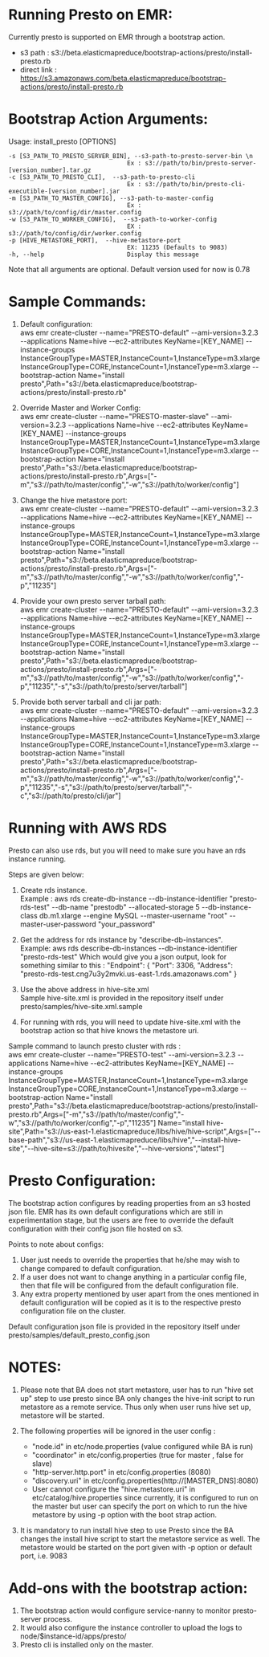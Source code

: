 Running Presto on EMR:
======================
Currently presto is supported on EMR through a bootstrap action. 
* s3 path : s3://beta.elasticmapreduce/bootstrap-actions/presto/install-presto.rb 
* direct link : https://s3.amazonaws.com/beta.elasticmapreduce/bootstrap-actions/presto/install-presto.rb

Bootstrap Action Arguments:
==========================

Usage: install_presto [OPTIONS]

    -s [S3_PATH_TO_PRESTO_SERVER_BIN], --s3-path-to-presto-server-bin \n
                                     Ex : s3://path/to/bin/presto-server-[version_number].tar.gz 
    -c [S3_PATH_TO_PRESTO_CLI],  --s3-path-to-presto-cli 
                                     Ex : s3://path/to/bin/presto-cli-executible-[version_number].jar 
    -m [S3_PATH_TO_MASTER_CONFIG], --s3-path-to-master-config   
                                     Ex : s3://path/to/config/dir/master.config 
    -w [S3_PATH_TO_WORKER_CONFIG],  --s3-path-to-worker-config   
                                     EX : s3://path/to/config/dir/worker.config 
    -p [HIVE_METASTORE_PORT],  --hive-metastore-port    
                                     EX: 11235 (Defaults to 9083) 
    -h, --help                       Display this message 

Note that all arguments are optional.
Default version used for now is 0.78


Sample Commands:
================

1. Default configuration:  
aws emr  create-cluster --name="PRESTO-default"  --ami-version=3.2.3 --applications Name=hive   --ec2-attributes KeyName=[KEY_NAME] --instance-groups InstanceGroupType=MASTER,InstanceCount=1,InstanceType=m3.xlarge InstanceGroupType=CORE,InstanceCount=1,InstanceType=m3.xlarge --bootstrap-action Name="install presto",Path="s3://beta.elasticmapreduce/bootstrap-actions/presto/install-presto.rb"

2. Override Master and Worker Config:  
aws emr  create-cluster --name="PRESTO-master-slave"  --ami-version=3.2.3   --applications Name=hive --ec2-attributes KeyName=[KEY_NAME] --instance-groups InstanceGroupType=MASTER,InstanceCount=1,InstanceType=m3.xlarge InstanceGroupType=CORE,InstanceCount=1,InstanceType=m3.xlarge --bootstrap-action Name="install presto",Path="s3://beta.elasticmapreduce/bootstrap-actions/presto/install-presto.rb",Args=["-m","s3://path/to/master/config","-w","s3://path/to/worker/config"]

3. Change the hive metastore port:  
aws emr  create-cluster --name="PRESTO-default"  --ami-version=3.2.3 --applications Name=hive --ec2-attributes KeyName=[KEY_NAME] --instance-groups InstanceGroupType=MASTER,InstanceCount=1,InstanceType=m3.xlarge  InstanceGroupType=CORE,InstanceCount=1,InstanceType=m3.xlarge  --bootstrap-action Name="install presto",Path="s3://beta.elasticmapreduce/bootstrap-actions/presto/install-presto.rb",Args=["-m","s3://path/to/master/config","-w","s3://path/to/worker/config","-p","11235"]

4. Provide your own presto server tarball path:  
aws emr  create-cluster --name="PRESTO-default"  --ami-version=3.2.3 --applications Name=hive --ec2-attributes KeyName=[KEY_NAME] --instance-groups InstanceGroupType=MASTER,InstanceCount=1,InstanceType=m3.xlarge InstanceGroupType=CORE,InstanceCount=1,InstanceType=m3.xlarge  --bootstrap-action Name="install presto",Path="s3://beta.elasticmapreduce/bootstrap-actions/presto/install-presto.rb",Args=["-m","s3://path/to/master/config","-w","s3://path/to/worker/config","-p","11235","-s","s3://path/to/presto/server/tarball"]

5. Provide both server tarball and cli jar path:  
aws emr  create-cluster --name="PRESTO-default"  --ami-version=3.2.3   --applications Name=hive --ec2-attributes KeyName=[KEY_NAME] --instance-groups InstanceGroupType=MASTER,InstanceCount=1,InstanceType=m3.xlarge InstanceGroupType=CORE,InstanceCount=1,InstanceType=m3.xlarge  --bootstrap-action Name="install presto",Path="s3://beta.elasticmapreduce/bootstrap-actions/presto/install-presto.rb",Args=["-m","s3://path/to/master/config","-w","s3://path/to/worker/config","-p","11235","-s","s3://path/to/presto/server/tarball","-c","s3://path/to/presto/cli/jar"]


Running with AWS RDS
====================
Presto can also use rds, but you will need to make sure you have an rds instance running. 

Steps are given below: 

1. Create rds instance.  
Example : aws rds create-db-instance --db-instance-identifier "presto-rds-test" --db-name "prestodb" --allocated-storage 5 --db-instance-class db.m1.xlarge 
--engine MySQL --master-username "root" --master-user-password "your_password"

2. Get the address for rds instance by "describe-db-instances".  
Example: aws rds describe-db-instances  --db-instance-identifier "presto-rds-test" 
Which would give you a json output, look for something similar to this : 
"Endpoint": {
                "Port": 3306, 
                "Address": "presto-rds-test.cng7u3y2mvki.us-east-1.rds.amazonaws.com"
            }

3. Use the above address in hive-site.xml  
Sample hive-site.xml is provided in the repository itself under presto/samples/hive-site.xml.sample

4. For running with rds, you will need to update hive-site.xml with the bootstrap action so that hive knows the metastore uri. 

Sample command to launch presto cluster with rds :   
aws emr  create-cluster --name="PRESTO-test"  --ami-version=3.2.3   --applications Name=hive --ec2-attributes KeyName=[KEY_NAME] --instance-groups InstanceGroupType=MASTER,InstanceCount=1,InstanceType=m3.xlarge InstanceGroupType=CORE,InstanceCount=1,InstanceType=m3.xlarge  --bootstrap-action Name="install presto",Path="s3://beta.elasticmapreduce/bootstrap-actions/presto/install-presto.rb",Args=["-m","s3://path/to/master/config","-w","s3://path/to/worker/config","-p","11235"] Name="install hive-site",Path="s3://us-east-1.elasticmapreduce/libs/hive/hive-script",Args=["--base-path","s3://us-east-1.elasticmapreduce/libs/hive","--install-hive-site","--hive-site=s3://path/to/hivesite","--hive-versions","latest"]


Presto Configuration:  
=====================
The bootstrap action configures by reading properties from an s3 hosted json file. 
EMR has its own default configurations which are still in experimentation stage, 
but the users are free to override the default configuration with their config json file hosted on s3.

Points to note about configs:    

1. User just needs to override the properties that he/she may wish to change compared to default configuration. 
2. If a user does not want to change anything in a particular config file, then that file will be configured from the 
   default configuration file. 
3. Any extra property mentioned by user apart from the ones mentioned in default configuration will be copied as 
   it is to the respective presto configuration file on the cluster.  
 
Default configuration json file is provided in the repository itself under presto/samples/default_presto_config.json

NOTES: 
=====
1. Please note that BA does not start metastore, user has to run "hive set up" step to use presto since BA only 
changes the hive-init script to run metastore as a remote service. Thus only when user runs hive set up, 
metastore will be started. 

2. The following properties will be ignored in the user config :  
   * "node.id" in etc/node.properties (value configured while BA is run)
   * "coordinator" in etc/config.properties (true for master , false for slave)
   * "http-server.http.port" in etc/config.properties (8080)
   * "discovery.uri" in etc/config.properties(http://[MASTER_DNS]:8080)
   * User cannot configure the "hive.metastore.uri" in etc/catalog/hive.properties since currently, 
   it is configured to run on the master but user can specify the port on which to run the hive metastore 
   by using -p option with the boot strap action.
3. It is mandatory to run install hive step to use Presto since the BA changes the install hive script to 
   start the metastore service as well. The metastore would be started on the port given with -p option or default port, 
   i.e. 9083 
   

Add-ons with the  bootstrap action:
===================================
1. The bootstrap action would configure service-nanny to monitor presto-server process.
2. It would also configure the instance controller to upload the logs to node/$instance-id/apps/presto/
3. Presto cli is installed only on the master. 





